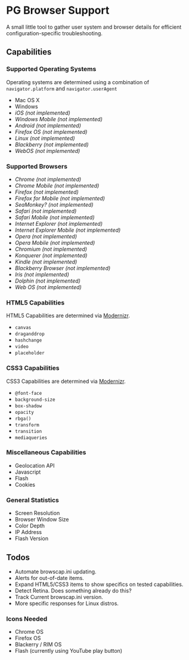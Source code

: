 PG Browser Support
===============

A small little tool to gather user system and browser details for efficient configuration-specific troubleshooting.

## Capabilities

### Supported Operating Systems
Operating systems are determined using a combination of `navigator.platform` and `navigator.userAgent`

* Mac OS X
* Windows 
* _iOS (not implemented)_
* _Windows Mobile (not implemented)_
* _Android (not implemented)_
* _Firefox OS (not implemented)_
* _Linux (not implemented)_
* _Blackberry (not implemented)_
* _WebOS (not implemented)_


### Supported Browsers
* _Chrome (not implemented)_
* _Chrome Mobile (not implemented)_
* _Firefox (not implemented)_
* _Firefox for Mobile (not implemented)_
* _SeaMonkey? (not implemented)_
* _Safari (not implemented)_
* _Safari Mobile (not implemented)_
* _Internet Explorer (not implemented)_
* _Internet Explorer Mobile (not implemented)_
* _Opera (not implemented)_
* _Opera Mobile (not implemented)_
* _Chromium (not implemented)_
* _Konquerer (not implemented)_
* _Kindle (not implemented)_
* _Blackberry Browser (not implemented)_
* _Iris (not implemented)_
* _Dolphin (not implemented)_
* _Web OS (not implemented)_

### HTML5 Capabilities
HTML5 Capabilities are determined via [Modernizr](http://modernizr.com/).

* `canvas`
* `draganddrop`
* `hashchange`
* `video`
* `placeholder`

### CSS3 Capabilities
CSS3 Capabilities are determined via [Modernizr](http://modernizr.com/).

* `@font-face`
* `background-size`
* `box-shadow`
* `opacity`
* `rbga()`
* `transform`
* `transition`
* `mediaqueries`

### Miscellaneous Capabilities
* Geolocation API
* Javascript
* Flash
* Cookies

### General Statistics
* Screen Resolution
* Browser Window Size
* Color Depth
* IP Address
* Flash Version

## Todos
* Automate browscap.ini updating. 
* Alerts for out-of-date items.
* Expand HTML5/CSS3 items to show specifics on tested capabilities.
* Detect Retina. Does something already do this?
* Track Current browscap.ini version.
* More specific responses for Linux distros.

### Icons Needed
* Chrome OS
* Firefox OS
* Blackerry / RIM OS
* Flash (currently using YouTube play button)






